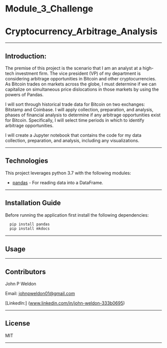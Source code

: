 # Module_3_Challenge

# Cryptocurrency_Arbitrage_Analysis

---

## Introduction:

The premise of this project is the scenario that I am an analyst at a high-tech investment firm. The vice president (VP) of my department is considering arbitrage opportunities in Bitcoin and other cryptocurrencies. As Bitcoin trades on markets across the globe, I must determine if we can capitalize on simultaneous price dislocations in those markets by using the powers of Pandas.

I will sort through historical trade data for Bitcoin on two exchanges: Bitstamp and Coinbase. I will apply collection, preparation, and analysis, phases of financial analysis to determine if any arbitrage opportunities exist for Bitcoin. Specifically, I will select time periods in which to identify arbitrage opportunities.

I will create a Jupyter notebook that contains the code for my data collection, preparation, and analysis, including any visualizations.

---

## Technologies

This project leverages python 3.7 with the following modules:

* [pandas](https://github.com/pandas-dev/pandas) - For reading data into a DataFrame.

---

## Installation Guide

Before running the application first install the following dependencies:

```python
  pip install pandas
  pip install mkdocs
```

---

## Usage

---

## Contributors

John P Weldon

Email: johnpweldon01@gmail.com

[LinkedIn:] (www.linkedin.com/in/john-weldon-333b0695)

---

## License

MIT

---

